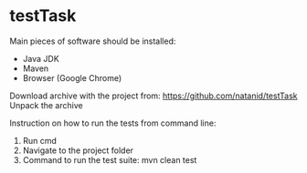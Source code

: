 # testTask

Main pieces of software should be installed:

- Java JDK
- Maven 
- Browser (Google Chrome)

Download archive with the project from: https://github.com/natanid/testTask 
Unpack the archive 

Instruction on how to run the tests from command line: 

1. Run cmd
2. Navigate to the project folder 
3. Command to run the test suite: mvn clean test
